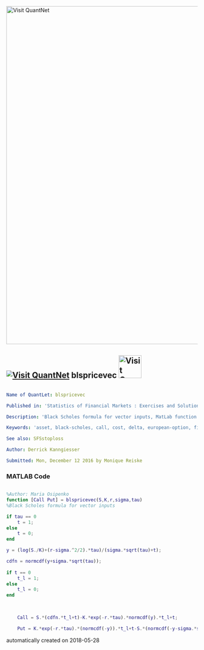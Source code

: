 [<img src="https://github.com/QuantLet/Styleguide-and-FAQ/blob/master/pictures/banner.png" width="888" alt="Visit QuantNet">](http://quantlet.de/)

## [<img src="https://github.com/QuantLet/Styleguide-and-FAQ/blob/master/pictures/qloqo.png" alt="Visit QuantNet">](http://quantlet.de/) **blspricevec** [<img src="https://github.com/QuantLet/Styleguide-and-FAQ/blob/master/pictures/QN2.png" width="60" alt="Visit QuantNet 2.0">](http://quantlet.de/)

```yaml

Name of QuantLet: blspricevec

Published in: 'Statistics of Financial Markets : Exercises and Solutions'

Description: 'Black Scholes formula for vector inputs, MatLab function needed for SFSstoploss.'

Keywords: 'asset, black-scholes, call, cost, delta, european-option, financial, hedging, option, option-price, price, simulation, stock-price, strategy'

See also: SFSstoploss

Author: Derrick Kanngiesser

Submitted: Mon, December 12 2016 by Monique Reiske

```

### MATLAB Code
```matlab

%Author: Maria Osipenko
function [Call Put] = blspricevec(S,K,r,sigma,tau)
%Black Scholes formula for vector inputs

if tau == 0 
    t = 1;
else
    t = 0;
end

y = (log(S./K)+(r-sigma.^2/2).*tau)/(sigma.*sqrt(tau)+t);

cdfn = normcdf(y+sigma.*sqrt(tau));
    
if t == 0 
    t_l = 1;
else
    t_l = 0;
end 
    
    

    Call = S.*(cdfn.*t_l+t)-K.*exp(-r.*tau).*normcdf(y).*t_l+t;

    Put = K.*exp(-r.*tau).*(normcdf(-y)).*t_l+t-S.*(normcdf(-y-sigma.*sqrt(tau)).*t_l+t);
```

automatically created on 2018-05-28